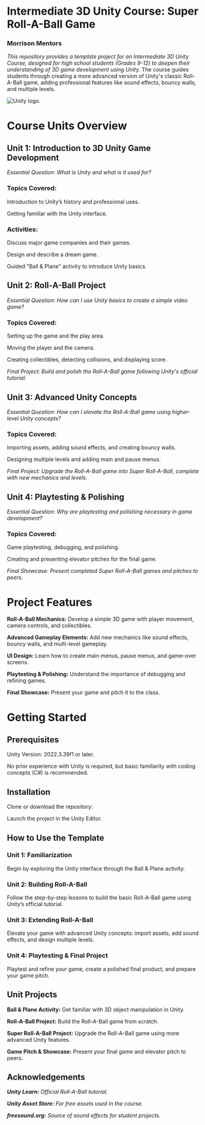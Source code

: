 # Intermediate 3D Unity Course: Super Roll-A-Ball Game
### Morrison Mentors
_This repository provides a template project for an Intermediate 3D Unity Course, designed for high school students (Grades 9-12) to deepen their understanding of 3D game development using Unity._ The course guides students through creating a more advanced version of Unity's classic Roll-A-Ball game, adding professional features like sound effects, bouncy walls, and multiple levels.

![Unity logo.]([https://logos-world.net/wp-content/uploads/2023/01/Unity-Logo.png](https://upload.wikimedia.org/wikipedia/commons/thumb/c/c4/Unity_2021.svg/640px-Unity_2021.svg.png))

# Course Units Overview
## Unit 1: Introduction to 3D Unity Game Development
_Essential Question: What is Unity and what is it used for?_

### Topics Covered:

Introduction to Unity’s history and professional uses.

Getting familiar with the Unity interface.

### Activities:

Discuss major game companies and their games.

Design and describe a dream game.

Guided "Ball & Plane" activity to introduce Unity basics.

## Unit 2: Roll-A-Ball Project
_Essential Question: How can I use Unity basics to create a simple video game?_

### Topics Covered:

Setting up the game and the play area.

Moving the player and the camera.

Creating collectibles, detecting collisions, and displaying score.

_Final Project:
Build and polish the Roll-A-Ball game following Unity's official tutorial._

## Unit 3: Advanced Unity Concepts
_Essential Question: How can I elevate the Roll-A-Ball game using higher-level Unity concepts?_

### Topics Covered:

Importing assets, adding sound effects, and creating bouncy walls.

Designing multiple levels and adding main and pause menus.

_Final Project:
Upgrade the Roll-A-Ball game into Super Roll-A-Ball, complete with new mechanics and levels._

## Unit 4: Playtesting & Polishing
_Essential Question: Why are playtesting and polishing necessary in game development?_

### Topics Covered:

Game playtesting, debugging, and polishing.

Creating and presenting elevator pitches for the final game.

_Final Showcase:
Present completed Super Roll-A-Ball games and pitches to peers._

# Project Features
**Roll-A-Ball Mechanics:** Develop a simple 3D game with player movement, camera controls, and collectibles.

**Advanced Gameplay Elements:** Add new mechanics like sound effects, bouncy walls, and multi-level gameplay.

**UI Design:** Learn how to create main menus, pause menus, and game-over screens.

**Playtesting & Polishing:** Understand the importance of debugging and refining games.

**Final Showcase:** Present your game and pitch it to the class.

# Getting Started
## Prerequisites
Unity Version: 2022.3.39f1 or later.

No prior experience with Unity is required, but basic familiarity with coding concepts (C#) is recommended.

## Installation
Clone or download the repository:

Launch the project in the Unity Editor.

## How to Use the Template
### Unit 1: Familiarization

Begin by exploring the Unity interface through the Ball & Plane activity.

### Unit 2: Building Roll-A-Ball

Follow the step-by-step lessons to build the basic Roll-A-Ball game using Unity’s official tutorial.

### Unit 3: Extending Roll-A-Ball

Elevate your game with advanced Unity concepts: import assets, add sound effects, and design multiple levels.

### Unit 4: Playtesting & Final Project

Playtest and refine your game, create a polished final product, and prepare your game pitch.

## Unit Projects
**Ball & Plane Activity:** Get familiar with 3D object manipulation in Unity.

**Roll-A-Ball Project:** Build the Roll-A-Ball game from scratch.

**Super Roll-A-Ball Project:** Upgrade the Roll-A-Ball game using more advanced Unity features.

**Game Pitch & Showcase:** Present your final game and elevator pitch to peers.

## Acknowledgements

_**Unity Learn:** Official Roll-A-Ball tutorial._

_**Unity Asset Store:** For free assets used in the course._

_**freesound.org:** Source of sound effects for student projects._
